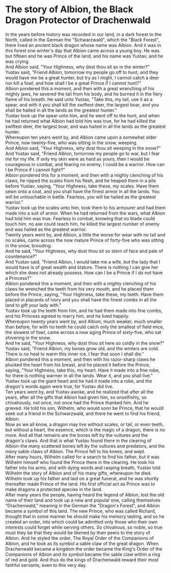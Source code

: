 # The story of Albion, the Black Dragon Protector of Drachenwald
 
In the years before history was recorded in our land, in a dark forest to the North, called in the German the "Schwarzwald", which the "Black Forest", there lived an ancient black dragon whose name was Albion. And it was in this forest one winter's day that Albion came across a young boy. He was but fifteen and he was Prince of the land, and his name was Yustav, and he was crying.  
And Albion said, "Your Highness, why dost thou sit so in the winter?"  
Yustav said, "Friend Albion, tomorrow my people go off to hunt, and they would have me be a great hunter, but try as I might, I cannot catch a deer nor kill a fowl, and how shall I be a great Prince if I cannot hunt?"  
Albion pondered this a moment, and then with a great wrenching of his mighty jaws, he severed the tail from his body, and he burned it in the fiery flame of his breath. He said unto Yustav, "Take this, my tail, use it as a spear, and with it you shall kill the swiftest deer, the largest boar, and you shall be hailed in all the lands as the greatest hunter."  
Yustav took up the spear unto him, and he went off to the hunt, and when he had returned what Albion had told him was true, for he had killed the swiftest deer, the largest boar, and was hailed in all the lands as the greatest hunter.  
Whereupon ten years went by, and Albion came upon a somewhat older Prince, now twenty-five, who was sitting in the snow, weeping.  
And Albion said, "Your Highness, why dost thou sit weeping in the snow?"  
And Yustav said, "Friend Albion, tomorrow my people go to war, but I fear me for my life. If only my skin were as hard as yours, then I would be courageous in combat, and fearing no enemy, I could be a warrior. How can I be Prince if I cannot fight?"  
Albion pondered this for a moment, and then with a mighty clenching of his claws, he ripped the scales from his flesh, and he heaped them in a pile before Yustav, saying, "Your Highness, take these, my scales. Have them sewn onto a coat, and you shall have the finest armor in all the lands. You will be untouchable in battle. Fearless, you will be hailed as the greatest warrior."  
Yustav took up the scales unto him, took them to his armourer and had them made into a suit of armor. When he had returned from the wars, what Albion had told him was true. Fearless in combat, knowing that no blade could touch him, no axe could reach him, he killed the largest number of enemy and was hailed as the greatest warrior.  
Twenty years went by, and Albion, a little the worse for wear with no tail and no scales, came across the now mature Prince of forty-five who was sitting in the snow, brooding.  
And he said, "Your Highness, why dost thou sit so stern of face and pale of countenance?"  
And Yustav said, "Friend Albion, I would take me a wife, but the lady that I would have is of great wealth and stature. There is nothing I can give her which she does not already possess. How can I be a Prince if I do not have a Princess?"  
Albion pondered this a moment, and then with a mighty clenching of his claws he wrenched the teeth from his very mouth, and he placed them before the Prince, saying, "Your Highness, take these, my teeth. Have them placed in placards of ivory and you shall have the finest combs in all the land to gift your lady with."  
Yustav took up the teeth from him, and he had them made into fine combs, and his Princess agreed to marry him, and he lived happily.  
Whereupon twenty years went by, and Albion, much weaker, much smaller than before, for with no teeth he could catch only the smallest of field mice, the slowest of fowl, came across a now aging Prince of sixty-five, who sat shivering in the snow.  
And he said, "Your Highness, why dost thou sit here so coldly in the snow?"  
Yustav said, "Friend Albion, my bones grow old, and the winters are cold. There is no heat to warm this inner ice. I fear that soon I shall die."  
Albion pondered this a moment, and then with his razor-sharp claws he plucked the heart from his breast, and he placed it before the Prince, saying, "Your Highness, take this, my heart. Have it made into a fine robe, for there is nothing warmer in all the lands. Wear it, and you shall live."  
Yustav took up the giant heart and he had it made into a robe, and the dragon's words again were true, for Yustav did live.  
Ten years went by, and Yustav awoke, and he realized that after all the years, after all the gifts that Albion had given him, so unselfishly, so chivalrously, not once, not once had the Prince thanked him. And he grieved. He told his son, Wilhelm, who would soon be Prince, that he would seek out a friend in the Schwarzwald, and there he went to find his friend, Albion.  
Now as we all know, a dragon may live without scales, or tail, or even teeth, but without a heart, the essence, which is the magic of a dragon, there is no more. And all that remains are the bones left by the vultures and the dragon's claws. And that is what Yustav found there in the clearing of Albion-the many scattered bones left by the vultures and predators, and the many sable claws of Albion. The Prince fell to his knees, and wept.  
After many hours, Wilhelm called for a search to find his father, but it was Wilhelm himself who found the Prince there in the clearing. He took his father into his arms, and with dying words and rasping breath, Yustav told Wilhelm the story of Albion and of his many gifts, whereupon he died.  
Wilhelm took up his father and laid on a great funeral, and he was shortly thereafter made Prince of the land. His first official act as Prince was to make dragons a protected species in the land.  
After many years the people, having heard the legend of Albion, lost the old name of their land and took up a new and popular one, calling themselves "Drachenwald," meaning in the German the "Dragon's Forest", and Albion became a symbol of this land. The new Prince, who was called Richard, thought that in some manner he should make his memory lasting, and so he created an order, into which could be admitted only those who their own interests could forget while serving others. So chivalrous, so noble, so true must they be that they would be likened by their peers to the story of Albion. And he styled the order, The Royal Order of the Companions of Albion, and he took as its symbol a sable claw of the great dragon.  When Drachenwald became a kingdom the order became the King's Order of the Companions of Albion and its symbol became the sable claw within a ring of red and gold. And thus do the kings of Drachenwald reward their most faithful servants, even to this very day.  